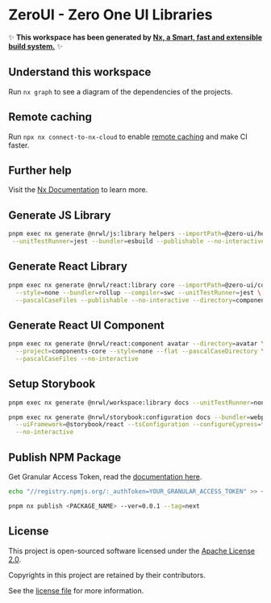 # ZeroUI - Zero One UI Libraries

✨ **This workspace has been generated by [Nx, a Smart, fast and extensible build system.](https://nx.dev)** ✨

## Understand this workspace

Run `nx graph` to see a diagram of the dependencies of the projects.

## Remote caching

Run `npx nx connect-to-nx-cloud` to enable [remote caching](https://nx.app) and make CI faster.

## Further help

Visit the [Nx Documentation](https://nx.dev) to learn more.

## Generate JS Library

```sh
pnpm exec nx generate @nrwl/js:library helpers --importPath=@zero-ui/helpers \
 --unitTestRunner=jest --bundler=esbuild --publishable --no-interactive
```

## Generate React Library

```sh
pnpm exec nx generate @nrwl/react:library core --importPath=@zero-ui/core \
  --style=none --bundler=rollup --compiler=swc --unitTestRunner=jest \
  --pascalCaseFiles --publishable --no-interactive --directory=components
```

## Generate React UI Component

```sh
pnpm exec nx generate @nrwl/react:component avatar --directory=avatar \
  --project=components-core --style=none --flat --pascalCaseDirectory \
  --pascalCaseFiles --no-interactive
```

## Setup Storybook

```sh
pnpm exec nx generate @nrwl/workspace:library docs --unitTestRunner=none --no-interactive

pnpm exec nx generate @nrwl/storybook:configuration docs --bundler=webpack \
  --uiFramework=@storybook/react --tsConfiguration --configureCypress=false \
  --no-interactive
```

## Publish NPM Package

Get Granular Access Token, read the [documentation here](https://docs.npmjs.com/about-access-tokens#about-granular-access-tokens).

```sh
echo "//registry.npmjs.org/:_authToken=YOUR_GRANULAR_ACCESS_TOKEN" >> ~/.npmrc

pnpm nx publish <PACKAGE_NAME> --ver=0.0.1 --tag=next
```

## License

This project is open-sourced software licensed under the [Apache License 2.0][choosealicense].

Copyrights in this project are retained by their contributors.

See the [license file](./LICENSE) for more information.

[choosealicense]: https://choosealicense.com/licenses/apache-2.0/
